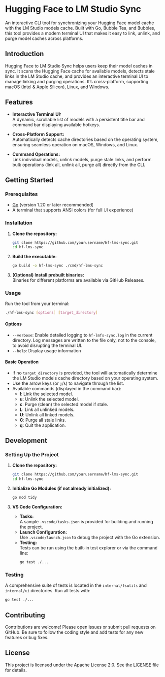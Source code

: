 # Hugging Face to LM Studio Sync

An interactive CLI tool for synchronizing your Hugging Face model cache with the LM Studio models cache. Built with Go, Bubble Tea, and Bubbles, this tool provides a modern terminal UI that makes it easy to link, unlink, and purge model caches across platforms.

## Introduction

Hugging Face to LM Studio Sync helps users keep their model caches in sync. It scans the Hugging Face cache for available models, detects stale links in the LM Studio cache, and provides an interactive terminal UI to manage linking and purging operations. It’s cross-platform, supporting macOS (Intel & Apple Silicon), Linux, and Windows.

## Features

- **Interactive Terminal UI:**  
  A dynamic, scrollable list of models with a persistent title bar and command bar displaying available hotkeys.

- **Cross-Platform Support:**  
  Automatically detects cache directories based on the operating system, ensuring seamless operation on macOS, Windows, and Linux.

- **Command Operations:**  
  Link individual models, unlink models, purge stale links, and perform bulk operations (link all, unlink all, purge all) directly from the CLI.

## Getting Started

### Prerequisites

- [Go](https://golang.org/dl/) (version 1.20 or later recommended)
- A terminal that supports ANSI colors (for full UI experience)

### Installation

1. **Clone the repository:**

   ```bash
   git clone https://github.com/yourusername/hf-lms-sync.git
   cd hf-lms-sync
   ```

2. **Build the executable:**

   ```bash
   go build -o hf-lms-sync ./cmd/hf-lms-sync
   ```

3. **(Optional) Install prebuilt binaries:**  
   Binaries for different platforms are available via GitHub Releases.

### Usage

Run the tool from your terminal:

```bash
./hf-lms-sync [options] [target_directory]
```

#### Options

- `--verbose`: Enable detailed logging to `hf-lmfs-sync.log` in the current directory. Log messages are written to the file only, not to the console, to avoid disrupting the terminal UI.
- `--help`: Display usage information

#### Basic Operation

- If no `target_directory` is provided, the tool will automatically determine the LM Studio models cache directory based on your operating system.
- Use the arrow keys (or `j`/`k`) to navigate through the list.
- Available commands (displayed in the command bar):
  - **l**: Link the selected model.
  - **u**: Unlink the selected model.
  - **c**: Purge (clean) the selected model if stale.
  - **L**: Link all unlinked models.
  - **U**: Unlink all linked models.
  - **C**: Purge all stale links.
  - **q**: Quit the application.

## Development

### Setting Up the Project

1. **Clone the repository:**

   ```bash
   git clone https://github.com/yourusername/hf-lms-sync.git
   cd hf-lms-sync
   ```

2. **Initialize Go Modules (if not already initialized):**

   ```bash
   go mod tidy
   ```

3. **VS Code Configuration:**

   - **Tasks:**  
     A sample `.vscode/tasks.json` is provided for building and running the project.
   - **Launch Configuration:**  
     Use `.vscode/launch.json` to debug the project with the Go extension.
   - **Testing:**  
     Tests can be run using the built-in test explorer or via the command line:
     ```bash
     go test ./...
     ```

### Testing

A comprehensive suite of tests is located in the `internal/fsutils` and `internal/ui` directories. Run all tests with:

```bash
go test ./...
```

## Contributing

Contributions are welcome! Please open issues or submit pull requests on GitHub. Be sure to follow the coding style and add tests for any new features or bug fixes.

## License

This project is licensed under the Apache License 2.0. See the [LICENSE](LICENSE.txt) file for details.
